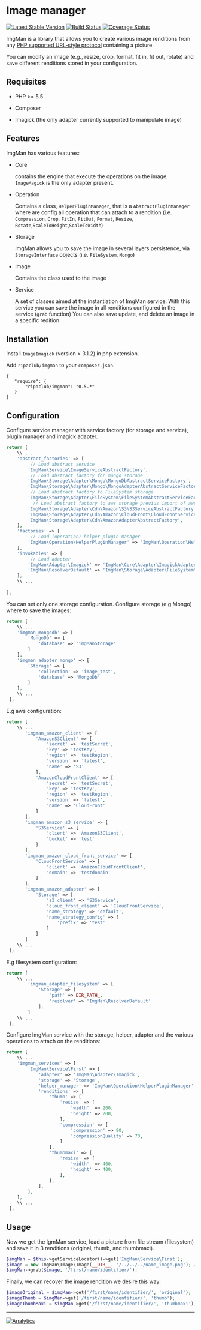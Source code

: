 Image manager
=============

[![Latest Stable Version](https://img.shields.io/packagist/v/ripaclub/imgman.svg?style=flat-square)](https://packagist.org/packages/ripaclub/imgman) [![Build Status](https://img.shields.io/travis/ripaclub/imgman/master.svg?style=flat-square)](https://travis-ci.org/ripaclub/imgman) [![Coverage Status](https://img.shields.io/coveralls/ripaclub/imgman/master.svg?style=flat-square)](https://coveralls.io/r/ripaclub/imgman)

ImgMan is a library that allows you to create various image renditions from any [PHP supported URL-style protocol](http://php.net/manual/en/wrappers.php) containing a picture.

You can modify an image (e.g., resize, crop, format, fit in, fit out, rotate) and save different renditions stored in your configuration.

Requisites
----------

* PHP >= 5.5

* Composer

* Imagick (the only adapter currently supported to manipulate image)

Features
--------

ImgMan has various features:

* Core

    contains the engine that execute the operations on the image. `ImageMagick` is the only adapter present.

* Operation

    Contains a class, `HelperPluginManager`, that is a `AbstractPluginManager` where are config all operation that can attach to a rendition (i.e. `Compression`, `Crop`, `FitIn`, `FitOut`, `Format`, `Resize`, `Rotate`,`ScaleToHeight`,`ScaleToWidth`)

* Storage

    ImgMan allows you to save the image in several layers persistence, via `StorageInterface` objects (i.e. `FileSystem`, `Mongo`)

* Image

    Contains the class used to the image

* Service

  A set of classes aimed at the instantiation of ImgMan service. With this service you can save the image in all renditions configured in the service (`grab` function)
  You can also save  update, and delete an image in a specific redition

Installation
------------

Install `ImageImagick` (version > 3.1.2) in php extension.

Add `ripaclub/imgman` to your `composer.json`.

```
{
   "require": {
       "ripaclub/imgman": "0.5.*"
   }
}
```

Configuration
-------------

Configure service manager with service factory (for storage and service), plugin manager and imagick adapter.

```php
return [
    \\ ...
    'abstract_factories' => [
         // Load abstract service
        'ImgMan\Service\ImageServiceAbstractFactory',
         // Load abstract factory for mongo storage
        'ImgMan\Storage\Adapter\Mongo\MongoDbAbstractServiceFactory',
        'ImgMan\Storage\Adapter\Mongo\MongoAdapterAbstractServiceFactory',
         // Load abstract factory to FileSystem storage
        'ImgMan\Storage\Adapter\FileSystem\FileSystemAbstractServiceFactory'
          // Load abstract factory to aws storage previus import of aws/aws-sdk-php 3.17.6
        'ImgMan\Storage\Adapter\Cdn\Amazon\S3\S3ServiceAbstractFactory',
        'ImgMan\Storage\Adapter\Cdn\Amazon\CloudFront\CloudFrontServiceAbstractFactory',
        'ImgMan\Storage\Adapter\Cdn\AmazonAdapterAbstractFactory',
    ],
    'factories' => [
         // Load (operation) helper plugin manager
        'ImgMan\Operation\HelperPluginManager' => 'ImgMan\Operation\HelperPluginManagerFactory',
    ],
    'invokables' => [
         // Load adapter
        'ImgMan\Adapter\Imagick' => 'ImgMan\Core\Adapter\ImagickAdapter',
        'ImgMan\ResolverDefault' => 'ImgMan\Storage\Adapter\FileSystem\Resolver\ResolverDefault'
    ],
    \\ ...
    
];
```

You can set only one storage configuration. Configure storage (e.g Mongo) where to save the images:

```php
return [
    \\ ...
    'imgman_mongodb' => [
        'MongoDb' => [
            'database' => 'imgManStorage'
        ]
    ],
    'imgman_adapter_mongo' => [
        'Storage' => [
            'collection' => 'image_test',
            'database' => 'MongoDb'
        ]
    ],
    \\ ...
 ];
```

 E.g aws configuration:

```php
return [
    \\ ...
       'imgman_amazon_client' => [
           'AmazonS3Client' => [
               'secret' => 'testSecret',
               'key' => 'testKey',
               'region' => 'testRegion',
               'version' => 'latest',
               'name' => 'S3'
           ],
           'AmazonCloudFrontClient' => [
               'secret' => 'testSecret',
               'key' => 'testKey',
               'region' => 'testRegion',
               'version' => 'latest',
               'name' => 'CloudFront'
           ]
       ],
       'imgman_amazon_s3_service' => [
           'S3Service' => [
               'client' => 'AmazonS3Client',
               'bucket' => 'test'
           ]
       ],
       'imgman_amazon_cloud_front_service' => [
           'CloudFrontService' => [
               'client' => 'AmazonCloudFrontClient',
               'domain' => 'testdomain'
           ]
       ],
       'imgman_amazon_adapter' => [
           'Storage' => [
               's3_client' => 'S3Service',
               'cloud_front_client' => 'CloudFrontService',
               'name_strategy' => 'default',
               'name_strategy_config' => [
                   'prefix' => 'test'
               ]
           ]
       ]
    \\ ...
 ];
```

 E.g filesystem configuration:

```php
return [
    \\ ...
        'imgman_adapter_filesystem' => [
            'Storage' => [
                'path' => DIR_PATH_,
                'resolver' => 'ImgMan\ResolverDefault'
            ],
        ]
    \\ ...
 ];
```

 

Configure ImgMan service with the storage, helper, adapter and the various operations to attach on the renditions:

```php
return [
    \\ ...
    'imgman_services' => [
        'ImgMan\Service\First' => [
            'adapter' => 'ImgMan\Adapter\Imagick',
            'storage' => 'Storage',
            'helper_manager' => 'ImgMan\Operation\HelperPluginManager',
            'renditions' => [
                'thumb' => [
                    'resize' => [
                        'width'  => 200,
                        'height' => 200,
                    ],
                    'compression' => [
                        'compression' => 90,
                        'compressionQuality' => 70,
                    ]
                ],
                'thumbmaxi' => [
                    'resize' => [
                        'width'  => 400,
                        'height' => 400,
                    ],
                ],
            ],
        ],
    ],
    \\ ...
 ];
```

Usage
-----

Now we get the IgmMan service, load a picture from file stream (filesystem) and save it in 3 renditions (original, thumb, and thumbmaxi).

```php
$imgMan = $this->getServiceLocator()->get('ImgMan\Service\First');
$image = new ImgMan\Image\Image(__DIR__. '/../../../name_image.png'); //the path can be also a URL
$imgMan->grab($image, '/first/name/identifier/');
```

Finally, we can recover the image rendition we desire this way:

```php
$imageOriginal = $imgMan->get('/first/name/identifier/', 'original');
$imageThumb = $imgMan->get('/first/name/identifier/', 'thumb');
$imageThumbMaxi = $imgMan->get('/first/name/identifier/', 'thumbmaxi');
```

---

[![Analytics](https://ga-beacon.appspot.com/UA-49657176-3/imgman)](https://github.com/igrigorik/ga-beacon)

